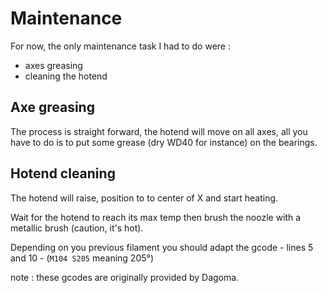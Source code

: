 # Maintenance
For now, the only maintenance task I had to do were :
- axes greasing
- cleaning the hotend

## Axe greasing
The process is straight forward, the hotend will move on all axes, all you have to do is to put some grease (dry WD40 for instance) on the bearings.

## Hotend cleaning
The hotend will raise, position to to center of X and start heating.

Wait for the hotend to reach its max temp then brush the noozle with a metallic brush (caution, it's hot).

Depending on you previous filament you should adapt the gcode - lines 5 and 10 - (`M104 S205` meaning 205°)

note : these gcodes are originally provided by Dagoma.
